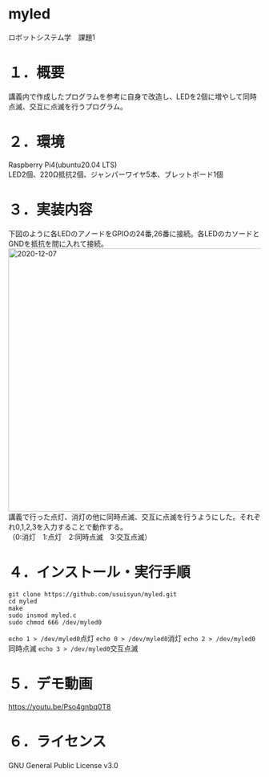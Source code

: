# myled
ロボットシステム学　課題1

# １．概要  
講義内で作成したプログラムを参考に自身で改造し、LEDを2個に増やして同時点滅、交互に点滅を行うプログラム。

# ２．環境  
Raspberry Pi4(ubuntu20.04 LTS)  
LED2個、220Ω抵抗2個、ジャンパーワイヤ5本、ブレットボード1個

# ３．実装内容 
下図のように各LEDのアノードをGPIOの24番,26番に接続。各LEDのカソードとGNDを抵抗を間に入れて接続。  <img width="524" alt="2020-12-07" src="https://user-images.githubusercontent.com/75220169/101298444-539a1980-3871-11eb-87ca-cf763e62af0a.png">  
講義で行った点灯、消灯の他に同時点滅、交互に点滅を行うようにした。それぞれ0,1,2,3を入力することで動作する。  
（0:消灯　1:点灯　2:同時点滅　3:交互点滅）

# ４．インストール・実行手順  
`git clone https://github.com/usuisyun/myled.git`  
`cd myled`  
`make`      
`sudo insmod myled.c`  
`sudo chmod 666 /dev/myled0`  

`echo 1 > /dev/myled0`点灯   `echo 0 > /dev/myled0`消灯   `echo 2 > /dev/myled0`同時点滅    `echo 3 > /dev/myled0`交互点滅  　　　　　　　　

# ５．デモ動画
https://youtu.be/Pso4gnbq0T8

# ６．ライセンス　　
GNU General Public License v3.0
　
